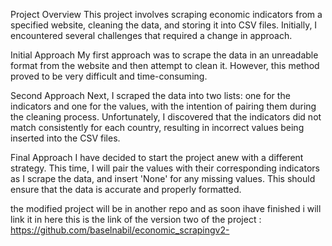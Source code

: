 Project Overview
This project involves scraping economic indicators from a specified website, cleaning the data, and storing it into CSV files. Initially, I encountered several challenges that required a change in approach.

Initial Approach
My first approach was to scrape the data in an unreadable format from the website and then attempt to clean it. However, this method proved to be very difficult and time-consuming.

Second Approach
Next, I scraped the data into two lists: one for the indicators and one for the values, with the intention of pairing them during the cleaning process. Unfortunately, I discovered that the indicators did not match consistently for each country, resulting in incorrect values being inserted into the CSV files.

Final Approach
I have decided to start the project anew with a different strategy. This time, I will pair the values with their corresponding indicators as I scrape the data, and insert 'None' for any missing values. This should ensure that the data is accurate and properly formatted.

the modified project will be in another repo and as soon ihave finished i will link it in here
this is the link of the version two of the project : https://github.com/baselnabil/economic_scrapingv2-
